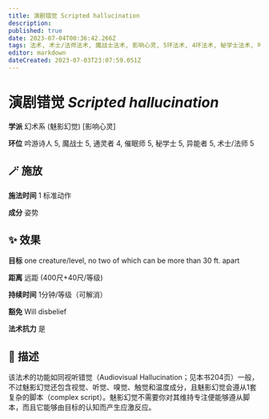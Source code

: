 ```yaml
---
title: 演剧错觉 Scripted hallucination
description: 
published: true
date: 2023-07-04T00:36:42.266Z
tags: 法术, 术士/法师法术, 魔战士法术, 影响心灵, 5环法术, 4环法术, 秘学士法术, 吟游诗人法术, 异能者法术, 催眠师法术, 通灵者法术, 幻术系, 魅影幻觉
editor: markdown
dateCreated: 2023-07-03T23:07:59.051Z
---
```


# **演剧错觉** *Scripted hallucination*

**学派** 幻术系 (魅影幻觉) \[影响心灵\] 

**环位** 吟游诗人 5, 魔战士 5, 通灵者 4, 催眠师 5, 秘学士 5, 异能者 5, 术士/法师 5

## 🪄 施放

**施法时间** 1 标准动作

**成分** 姿势

## ✨ 效果 

**目标** one creature/level, no two of which can be more than 30 ft. apart 

**距离** 远距 (400尺+40尺/等级)  

**持续时间** 1分钟/等级（可解消） 

**豁免** Will disbelief

**法术抗力** 是

## 📖 描述

该法术的功能如同视听错觉（Audiovisual Hallucination；见本书204页）一般，不过魅影幻觉还包含视觉、听觉、嗅觉、触觉和温度成分，且魅影幻觉会遵从1套复杂的脚本（complex script）。魅影幻觉不需要你对其维持专注便能够遵从脚本，而且它能够由目标的认知而产生应激反应。
    